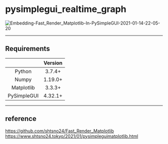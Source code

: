 # pysimplegui_realtime_graph

![Embedding-Fast_Render_Matplotlib-In-PySimpleGUI-2021-01-14-22-05-20](https://user-images.githubusercontent.com/22016935/104595570-22093f00-56b6-11eb-8bf8-206fff4cc172.gif)
***

## Requirements

| | Version |  
|:---:|:---:|
|Python|3.7.4+|
|Numpy|1.19.0+|
|Matplotlib|3.3.3+|
|PySimpleGUI|4.32.1+|

***

## reference

https://github.com/shtsno24/Fast_Render_Matplotlib  
https://www.shtsno24.tokyo/2021/01/pysimpleguimatplotlib.html
